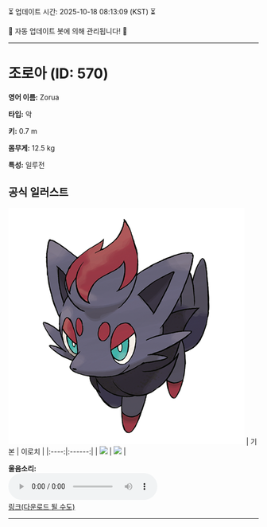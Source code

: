 
⏳ 업데이트 시간: 2025-10-18 08:13:09 (KST) ⏳

🤖 자동 업데이트 봇에 의해 관리됩니다! 🤖

---

# 조로아 (ID: 570)
**영어 이름:** Zorua

**타입:** 악

**키:** 0.7 m

**몸무게:** 12.5 kg

**특성:** 일루전

## 공식 일러스트
![](https://raw.githubusercontent.com/PokeAPI/sprites/master/sprites/pokemon/other/official-artwork/570.png)
| 기본 | 이로치 |
|:----:|:------:|
| <img src="http://play.pokemonshowdown.com/sprites/ani/zorua.gif" width="200"> | <img src="http://play.pokemonshowdown.com/sprites/ani-shiny/zorua.gif" width="200"> |

**울음소리:**<br><audio controls src="https://raw.githubusercontent.com/PokeAPI/cries/main/cries/pokemon/latest/570.ogg"></audio><br> [링크(다운로드 될 수도)](https://raw.githubusercontent.com/PokeAPI/cries/main/cries/pokemon/latest/570.ogg)


---
